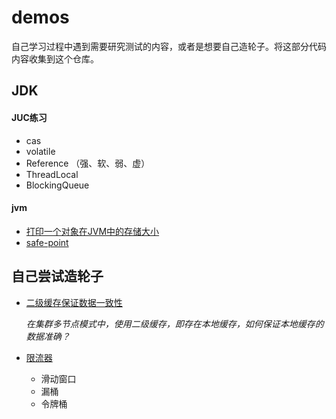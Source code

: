 # demos

自己学习过程中遇到需要研究测试的内容，或者是想要自己造轮子。将这部分代码内容收集到这个仓库。

## JDK

#### JUC练习

* cas
* volatile
* Reference （强、软、弱、虚）
* ThreadLocal
* BlockingQueue

#### jvm

* [打印一个对象在JVM中的存储大小](jdk/src/main/java/com/akikun/demo/obj/ObjectGraph.java)
* [safe-point](jdk/src/main/java/com/akikun/demo/jvm/SafePoint.java)

## 自己尝试造轮子

* [二级缓存保证数据一致性](custom/src/main/java/com/akikun/demo/custom/cache)
  
  *在集群多节点模式中，使用二级缓存，即存在本地缓存，如何保证本地缓存的数据准确？*
  
* [限流器](custom/src/main/java/com/akikun/demo/custom/limiter)
    - 滑动窗口
    - 漏桶
    - 令牌桶

